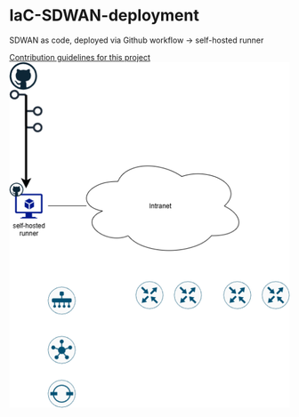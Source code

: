 # IaC-SDWAN-deployment
SDWAN as code, deployed via Github workflow -> self-hosted runner

[Contribution guidelines for this project](drawings/lab_v01.png)
![screenshot](drawings/lab_v01.png)


